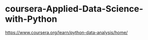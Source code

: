 # coursera-Applied-Data-Science-with-Python
https://www.coursera.org/learn/python-data-analysis/home/
